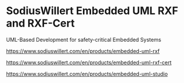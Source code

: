 # SodiusWillert Embedded UML RXF and RXF-Cert
UML-Based Development for safety-critical Embedded Systems

https://www.sodiuswillert.com/en/products/embedded-uml-rxf

https://www.sodiuswillert.com/en/products/embedded-uml-rxf-cert

https://www.sodiuswillert.com/en/products/embedded-uml-studio
